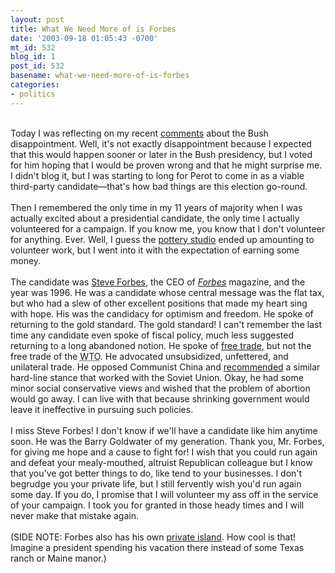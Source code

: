 ```yaml
---
layout: post
title: What We Need More of is Forbes
date: '2003-09-18 01:05:43 -0700'
mt_id: 532
blog_id: 1
post_id: 532
basename: what-we-need-more-of-is-forbes
categories:
- politics
---
```

<br />Today I was reflecting on my recent <a href="/blogs/bblog/archives/dilemma-2004.cfm">comments</a> about the Bush disappointment. Well, it's not exactly disappointment because I expected that this would happen sooner or later in the Bush presidency, but I voted for him hoping that I would be proven wrong and that he might surprise me. I didn't blog it, but I was starting to long for Perot to come in as a viable third-party candidate&#x2014;that's how bad things are this election go-round.<br /><br />Then I remembered the only time in my 11 years of majority when I was actually excited about a presidential candidate, the only time I actually volunteered for a campaign. If you know me, you know that I don't volunteer for anything. Ever. Well, I guess the <a href="/blogs/bblog/archives/in-memoriam-painting-in-t.cfm">pottery studio</a> ended up amounting to volunteer work, but I went into it with the expectation of earning some money.<br /><br />The candidate was <a href="http://www.angelfire.com/nj/forbes2000/">Steve Forbes</a>, the CEO of <a href="http://www.forbes.com/"><cite>Forbes</cite></a> magazine, and the year was 1996. He was a candidate whose central message was the flat tax, but who had a slew of other excellent positions that made my heart sing with hope. His was the candidacy for optimism and freedom. He spoke of returning to the gold standard. The gold standard! I can't remember the last time any candidate even spoke of fiscal policy, much less suggested returning to a long abandoned notion. He spoke of <a href="http://www.forbes.com/home_asia/newswire/2003/09/16/rtr1082457.html">free trade</a>, but not the free trade of the <acronym title="World Trade Organization">WTO</acronym>. He advocated unsubsidized, unfettered, and unilateral trade. He opposed Communist China and <a href="http://216.239.53.104/search?q=cache:BFyyBvJV6IgJ:www.issues2000.org/Steve_Forbes_China.htm+%22steve+forbes%22+taiwan&amp;hl=en&amp;start=1&amp;ie=UTF-8">recommended</a> a similar hard-line stance that worked with the Soviet Union. Okay, he had some minor social conservative views and wished that the problem of abortion would go away. I can live with that because shrinking government would leave it ineffective in pursuing such policies.<br /><br />I miss Steve Forbes! I don't know if we'll have a candidate like him anytime soon. He was the Barry Goldwater of my generation. Thank you, Mr. Forbes, for giving me hope and a cause to fight for! I wish that you could run again and defeat your mealy-mouthed, altruist Republican colleague but I know that you've got better things to do, like tend to your businesses. I don't begrudge you your private life, but I still fervently wish you'd run again some day. If you do, I promise that I will volunteer my ass off in the service of your campaign. I took you for granted in those heady times and I will never make that mistake again.<br /><br />(SIDE NOTE: Forbes also has his own <a href="http://www.celebritygetaways.com/forbes2.html">private island</a>. How cool is that! Imagine a president spending his vacation there instead of some Texas ranch or Maine manor.)<br /><br /><br />
